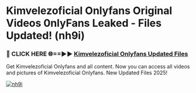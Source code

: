 # Kimvelezoficial Onlyfans Original Videos 0nlyFans Leaked - Files Updated! (nh9i)

<h3>🔴 CLICK HERE 🌐==►► <a href="https://tinyurl.com/2m67pmp6" rel="nofollow">Kimvelezoficial Onlyfans Updated Files</a></h3>

Get Kimvelezoficial Onlyfans and all content. Now you can access all videos and pictures of Kimvelezoficial Onlyfans. New Updated Files 2025!

[![nh9i](https://i.imgur.com/H4QAA4z.gif)](https://tinyurl.com/2m67pmp6)